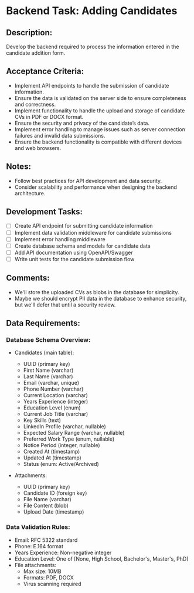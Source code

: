 # Backend Task: Adding Candidates

## Description:
Develop the backend required to process the information entered in the candidate addition form.

## Acceptance Criteria:
* Implement API endpoints to handle the submission of candidate information.
* Ensure the data is validated on the server side to ensure completeness and correctness.
* Implement functionality to handle the upload and storage of candidate CVs in PDF or DOCX format.
* Ensure the security and privacy of the candidate’s data.
* Implement error handling to manage issues such as server connection failures and invalid data submissions.
* Ensure the backend functionality is compatible with different devices and web browsers.

## Notes:
* Follow best practices for API development and data security.
* Consider scalability and performance when designing the backend architecture.

## Development Tasks:
- [ ] Create API endpoint for submitting candidate information
- [ ] Implement data validation middleware for candidate submissions
- [ ] Implement error handling middleware
- [ ] Create database schema and models for candidate data
- [ ] Add API documentation using OpenAPI/Swagger
- [ ] Write unit tests for the candidate submission flow

## Comments:
- We'll store the uploaded CVs as blobs in the database for simplicity.
- Maybe we should encrypt PII data in the database to enhance security, but we'll defer that until a security review.

## Data Requirements:

### Database Schema Overview:
- Candidates (main table):
  - UUID (primary key)
  - First Name (varchar)
  - Last Name (varchar)
  - Email (varchar, unique)
  - Phone Number (varchar)
  - Current Location (varchar)
  - Years Experience (integer)
  - Education Level (enum)
  - Current Job Title (varchar)
  - Key Skills (text)
  - LinkedIn Profile (varchar, nullable)
  - Expected Salary Range (varchar, nullable)
  - Preferred Work Type (enum, nullable)
  - Notice Period (integer, nullable)
  - Created At (timestamp)
  - Updated At (timestamp)
  - Status (enum: Active/Archived)

- Attachments:
  - UUID (primary key)
  - Candidate ID (foreign key)
  - File Name (varchar)
  - File Content (blob)
  - Upload Date (timestamp)

### Data Validation Rules:
- Email: RFC 5322 standard
- Phone: E.164 format
- Years Experience: Non-negative integer
- Education Level: One of [None, High School, Bachelor's, Master's, PhD]
- File attachments:
  - Max size: 10MB
  - Formats: PDF, DOCX
  - Virus scanning required
